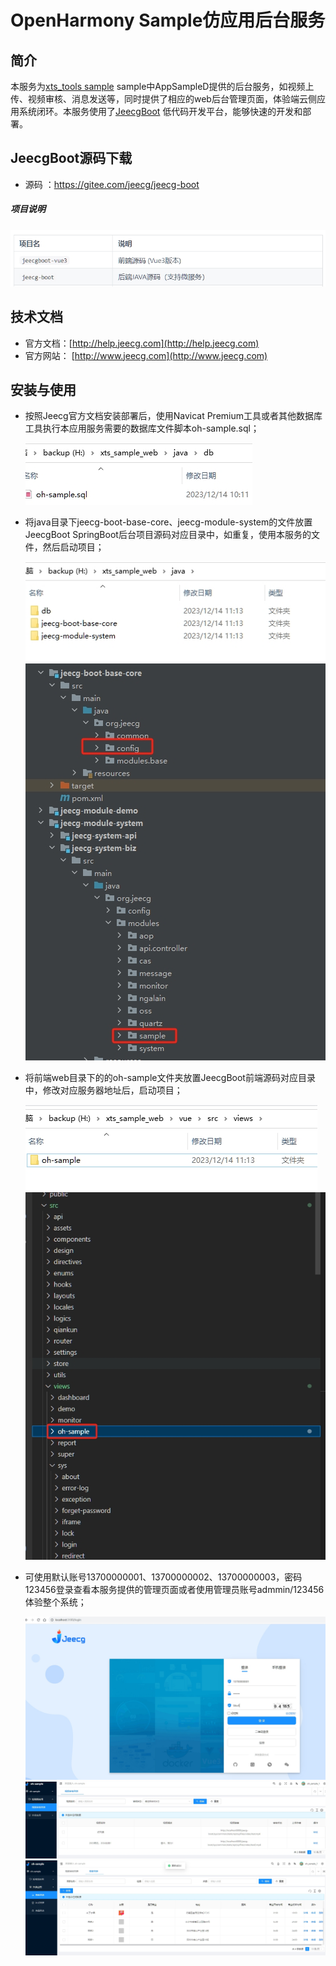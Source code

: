 OpenHarmony Sample仿应用后台服务
===============

## 简介
本服务为[xts_tools sample](https://gitcode.com/openharmony/xts_tools) sample中AppSampleD提供的后台服务，如视频上传、视频审核、消息发送等，同时提供了相应的web后台管理页面，体验端云侧应用系统闭环。本服务使用了[JeecgBoot](http://www.jeecg.com) 低代码开发平台，能够快速的开发和部署。
 
 
## JeecgBoot源码下载

- 源码 ：https://gitee.com/jeecg/jeecg-boot

##### 项目说明

   ![](img/20231221112242.png)


## 技术文档

-   官方文档：[http://help.jeecg.com](http://help.jeecg.com)
-   官方网站： [http://www.jeecg.com](http://www.jeecg.com)


## 安装与使用
- 按照Jeecg官方文档安装部署后，使用Navicat Premium工具或者其他数据库工具执行本应用服务需要的数据库文件脚本oh-sample.sql；

    ![](img/20231214111722.png)

- 将java目录下jeecg-boot-base-core、jeecg-module-system的文件放置JeecgBoot SpringBoot后台项目源码对应目录中，如重复，使用本服务的文件，然后启动项目；

    ![](img/20231214112603.png)
    ![](img/20231214112841.png)

- 将前端web目录下的的oh-sample文件夹放置JeecgBoot前端源码对应目录中，修改对应服务器地址后，启动项目；

    ![](img/20231214113132.png)
    ![](img/20231214113701.png)

- 可使用默认账号13700000001、13700000002、13700000003，密码123456登录查看本服务提供的管理页面或者使用管理员账号admmin/123456体验整个系统；

    ![](img/20231214114121.png)
    ![](img/20231226170839.png)
    ![](img/20231226170917.png)